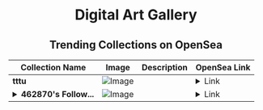 <div align="center">

# Digital Art Gallery

## Trending Collections on OpenSea

| Collection Name                       | Image                                                                                     | Description                       | OpenSea Link                                                                                          |
|---------------------------------------|-------------------------------------------------------------------------------------------|-----------------------------------|--------------------------------------------------------------------------------------------------------|
| **tttu** | ![Image](https://i.seadn.io/s/raw/files/759b10e6a9a3289207c726773a8dc88c.jpg?w=500&auto=format?w=200&auto=format) |  | <details><summary>Link</summary>[tttu](https://opensea.io/collection/tttu-3)</details> |
| **<details><summary>462870's Follow...</summary>462870's Follower</details>** | ![Image](https://i.seadn.io/s/raw/files/19f9f090920392cc3650cbdf4361755b.png?w=500&auto=format?w=200&auto=format) |  | <details><summary>Link</summary>[462870's Follower](https://opensea.io/collection/462870-s-follower)</details> |

</div>